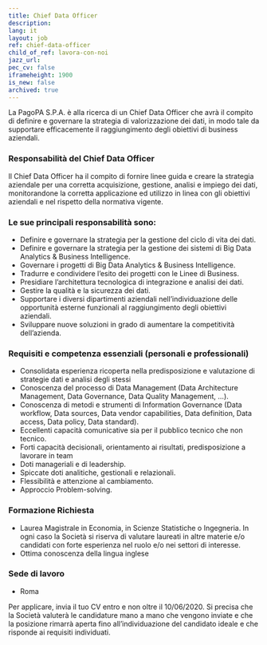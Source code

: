 ```yaml
---
title: Chief Data Officer
description:
lang: it
layout: job
ref: chief-data-officer
child_of_ref: lavora-con-noi
jazz_url: 
pec_cv: false
iframeheight: 1900
is_new: false
archived: true
---
```



La PagoPA S.P.A. è alla ricerca di un Chief Data Officer che avrà il compito di definire e governare la strategia di valorizzazione dei dati, in modo tale da supportare efficacemente il raggiungimento degli obiettivi di business aziendali.


### Responsabilità del Chief Data Officer 

Il Chief Data Officer ha il compito di fornire linee guida e creare la strategia aziendale per una corretta acquisizione, gestione, analisi e impiego dei dati, monitorandone la corretta applicazione ed utilizzo in linea con gli obiettivi aziendali e nel rispetto della normativa vigente. 

### Le sue principali responsabilità sono:

* Definire e governare la strategia per la gestione del ciclo di vita dei dati.
* Definire e governare la strategia per la gestione dei sistemi di Big Data Analytics & Business Intelligence.
* Governare i progetti di Big Data Analytics & Business Intelligence.
* Tradurre e condividere l’esito dei progetti con le Linee di Business.
* Presidiare l’architettura tecnologica di integrazione e analisi dei dati.
* Gestire la qualità e la sicurezza dei dati.
* Supportare i diversi dipartimenti aziendali nell’individuazione delle opportunità esterne funzionali al raggiungimento degli obiettivi aziendali.
* Sviluppare nuove soluzioni in grado di aumentare la competitività dell’azienda.



### Requisiti e competenza essenziali (personali e professionali)

* Consolidata esperienza ricoperta nella predisposizione e valutazione di strategie dati e analisi degli stessi
* Conoscenza del processo di Data Management (Data Architecture Management, Data Governance, Data Quality Management, …).
* Conoscenza di metodi e strumenti di Information Governance (Data workflow, Data sources, Data vendor capabilities, Data definition, Data access, Data policy, Data standard).
* Eccellenti capacità comunicative sia per il pubblico tecnico che non tecnico.
* Forti capacità decisionali, orientamento ai risultati, predisposizione a lavorare in team
* Doti manageriali e di leadership.
* Spiccate doti analitiche, gestionali e relazionali.
* Flessibilità e attenzione al cambiamento.
* Approccio Problem-solving.


### Formazione Richiesta

* Laurea Magistrale in Economia, in Scienze Statistiche o Ingegneria. In ogni caso la Società si riserva di valutare laureati in altre materie e/o candidati con forte esperienza nel ruolo e/o nei settori di interesse. 
* Ottima conoscenza della lingua inglese

### Sede di lavoro

* Roma

Per applicare, invia il tuo CV entro e non oltre il 10/06/2020.  Si precisa che la Società valuterà le candidature mano a mano che vengono inviate e che la posizione rimarrà aperta fino all’individuazione del candidato ideale e che risponde ai requisiti individuati.


